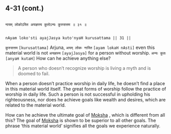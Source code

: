 ## 4-31 (cont.)


```shloka-sa

नायम् लोकोऽस्ति अयज्ञस्य कुतोऽन्यः कुरुसत्तम ॥ ३१ ॥

```
```shloka-sa-hk

nAyam loko'sti ayajJasya kuto'nyaH kurusattama || 31 ||

```
`कुरुसत्तम` `[kurusattama]` Arjuna, `अयम् लोकः नास्ति` `[ayam lokaH nAsti]` even this material world is not `अयज्ञस्य` `[ayajJasya]` for a person without worship. `अन्यः कुतः` `[anyaH kutaH]` How can he achieve anything else?


<a name='applnote_90'></a>
> A person who doesn’t recognize worship is living a myth and is doomed to fail.



When a person doesn’t practice worship in daily life, he doesn’t find a place in this material world itself. The great forms of worship follow the practice of worship in daily life. Such a person is not successful in upholding his righteousness, nor does he achieve goals like wealth and desires, which are related to the material world.

How can he achieve the ultimate goal of 
[Moksha](Back-to-Basics.md#Moksha)
, which is different from all this? The goal of 
[Moksha](Back-to-Basics.md#Moksha)
 is shown to be superior to all other goals. The phrase ‘this material world’ signifies all the goals we experience naturally.


